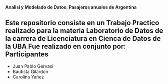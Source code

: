 #### Analisi y Modelado de Datos: Pasajeros anuales de Argentina
Este repositorio consiste en un Trabajo Practico realizado para la materia Laboratorio de Datos de la carrera de Licenciatura en Cienca de Datos de la UBA
Fue realizado en conjunto por:
Participantes
---------------
  * Juan Pablo Gervasi
  * Bautista Gilardon
  * Carolina Yañez
